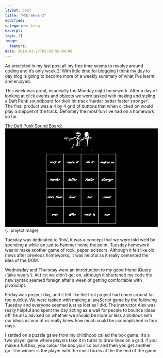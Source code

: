 ```yaml
---
layout: post
title: "WDI-Week-2"
modified:
categories: blog
excerpt:
tags: []
image:
  feature:
date: 2016-03-27T08:08:50-04:00
---
```

As predicted in my last post all my free time seems to revolve around coding and it’s only week 2! With little time for blogging I think my day to day blog is going to become more of a weekly summary of what I’ve learnt and enjoyed.

This week was great, especially the Monday night homework. After a day of looking at click events and objects we were tasked with making and styling a Daft Punk soundboard for their hit track ‘harder better faster stronger’. The final product was a 4 by 4 grid of buttons that when clicked on would play a snippet of the track. Definitely the most fun I’ve had on a homework so far.

The Daft Punk Sound Board:
![GitHub Logo](/images/daftpunk.png){: .projectimage}

Tuesday was dedicated to ‘this’, it was a concept that we were told we’d be spending a while on just to hammer home the point. Tuesday homework was to make another game of rock, paper, scissors. Although it felt like old news after previous homeworks, it was helpful as it really cemented the idea of the DOM.

Wednesday and Thursday were an introduction to my good friend jQuery (‘jake weary’). At first we didn’t get on, although it shortened my code the new syntax seemed foreign after a week of getting comfortable with javaScript.

Friday was project day, and it felt like the first project had come around far too quickly. We were tasked with making a javaScript game by the following Tuesday and everyone seemed just as lost as I did. The instructor Alex was really helpful and spent the day acting as a wall for people to bounce ideas off, he also advised on whether we should be more or less ambitious with our ideas as non of us really knew how much could be accomplished in four days.

I settled on a puzzle game from my childhood called the box game. It’s a two player game where players take it in turns to draw lines on a grid. if you make a full box, you colour the box your colour and then you get another go. The winner is the player with the most boxes at the the end of the game.